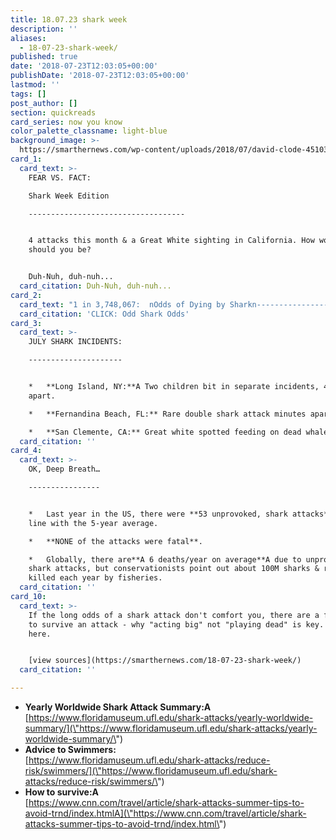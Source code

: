 ```yaml
---
title: 18.07.23 shark week
description: ''
aliases:
  - 18-07-23-shark-week/
published: true
date: '2018-07-23T12:03:05+00:00'
publishDate: '2018-07-23T12:03:05+00:00'
lastmod: ''
tags: []
post_author: []
section: quickreads
card_series: now you know
color_palette_classname: light-blue
background_image: >-
  https://smarthernews.com/wp-content/uploads/2018/07/david-clode-451037-unsplash-scaled.jpg
card_1:
  card_text: >-
    FEAR VS. FACT:  

    Shark Week Edition

    -----------------------------------


    4 attacks this month & a Great White sighting in California. How worried
    should you be?


    Duh-Nuh, duh-nuh...
  card_citation: Duh-Nuh, duh-nuh...
card_2:
  card_text: "1 in 3,748,067:  nOdds of Dying by Sharkn----------------------------------------nn> _ax1CMosquitos kill far more people than sharks. Family dogs kill far more people than sharks. Maybe 10 people worldwide are killed by sharks (per year).ax1D_n> n> Marie Levine, Shark Research Institute Foundernn[CLICK: Odd Shark Odds](https://www.floridamuseum.ufl.edu/shark-attacks/odds/compare-risk/death/)"
  card_citation: 'CLICK: Odd Shark Odds'
card_3:
  card_text: >-
    JULY SHARK INCIDENTS:

    ---------------------


    *   **Long Island, NY:**A Two children bit in separate incidents, 4 miles
    apart.

    *   **Fernandina Beach, FL:** Rare double shark attack minutes apart.

    *   **San Clemente, CA:** Great white spotted feeding on dead whale.
  card_citation: ''
card_4:
  card_text: >-
    OK, Deep Breath…

    ----------------


    *   Last year in the US, there were **53 unprovoked, shark attacks**, in
    line with the 5-year average.

    *   **NONE of the attacks were fatal**.

    *   Globally, there are**A 6 deaths/year on average**A due to unprovoked
    shark attacks, but conservationists point out about 100M sharks & rays are
    killed each year by fisheries.
  card_citation: ''
card_10:
  card_text: >-
    If the long odds of a shark attack don't comfort you, there are a few tips
    to survive an attack - why "acting big" not "playing dead" is key. Read more
    here.


    [view sources](https://smarthernews.com/18-07-23-shark-week/)
  card_citation: ''

---
```

*   **Yearly Worldwide Shark Attack Summary:A**  
    [https://www.floridamuseum.ufl.edu/shark-attacks/yearly-worldwide-summary/](\"https://www.floridamuseum.ufl.edu/shark-attacks/yearly-worldwide-summary/\")
*   **Advice to Swimmers:**  
    [https://www.floridamuseum.ufl.edu/shark-attacks/reduce-risk/swimmers/](\"https://www.floridamuseum.ufl.edu/shark-attacks/reduce-risk/swimmers/\")
*   **How to survive:A**  
    [https://www.cnn.com/travel/article/shark-attacks-summer-tips-to-avoid-trnd/index.htmlA](\"https://www.cnn.com/travel/article/shark-attacks-summer-tips-to-avoid-trnd/index.html\")